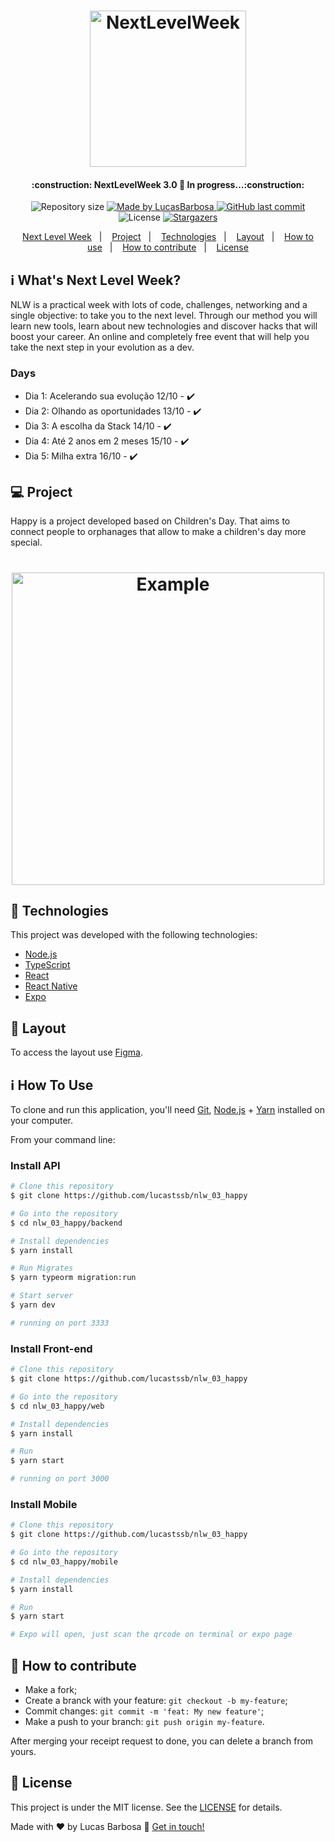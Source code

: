 <h1 align="center">
    <img alt="NextLevelWeek" title="#NextLevelWeek" src=".github/logo.svg" width="250px" />
</h1>

<h4 align="center"> 
	:construction: NextLevelWeek 3.0 🚀 In progress...:construction:
</h4>
<p align="center">	
  <img alt="Repository size" src="https://img.shields.io/github/repo-size/lucastssb/nlw_03_happy">
	
  <a href="https://www.linkedin.com/in/lucas-barbosa-60b56416b//">
    <img alt="Made by LucasBarbosa" src="https://img.shields.io/badge/made%20by-LucasBarbosa-%2304D361">
  </a>
  
  <a href="https://github.com/lucastssb/nlw_03_happy/commits/main">
    <img alt="GitHub last commit" src="https://img.shields.io/github/last-commit/lucastssb/nlw_03_happy">
  </a>

  <img alt="License" src="https://img.shields.io/badge/license-MIT-brightgreen">
   <a href="https://github.com/lucastssb/nlw_03_happy/stargazers">
    <img alt="Stargazers" src="https://img.shields.io/github/stars/lucastssb/nlw_03_happystyle=social">
  </a>
</p>
<!---<p align="center">
<a href="https://insomnia.rest/run/?label=NLW%203.0%20-%20Happy&uri=https%3A%2F%2Fraw.githubusercontent.com%2FDanielObara%2FNLW-3.0%2Fmaster%2Fbackend%2FInsomnia.json" target="_blank"><img src="https://insomnia.rest/images/run.svg" alt="Run in Insomnia"></a>
</p> -->
<p align="center">
  <a href="#-nlw">Next Level Week</a>&nbsp;&nbsp;&nbsp;|&nbsp;&nbsp;&nbsp;
  <a href="#-project">Project</a>&nbsp;&nbsp;&nbsp;|&nbsp;&nbsp;&nbsp;
  <a href="#rocket-Technologies">Technologies</a>&nbsp;&nbsp;&nbsp;|&nbsp;&nbsp;&nbsp;
  <a href="#-layout">Layout</a>&nbsp;&nbsp;&nbsp;|&nbsp;&nbsp;&nbsp;
  <a href="#-how-to-use">How to use</a>&nbsp;&nbsp;&nbsp;|&nbsp;&nbsp;&nbsp;
  <a href="#-how-to-contribute">How to contribute</a>&nbsp;&nbsp;&nbsp;|&nbsp;&nbsp;&nbsp;
  <a href="#memo-license">License</a>
</p>

## :information_source: What's Next Level Week?

NLW is a practical week with lots of code, challenges, networking and a single objective: to take you to the next level.
Through our method you will learn new tools, learn about new technologies and discover hacks that will boost your career.
An online and completely free event that will help you take the next step in your evolution as a dev.

### Days
- Dia 1: Acelerando sua evolução 12/10 - :heavy_check_mark:
- Dia 2: Olhando as oportunidades 13/10 - :heavy_check_mark:
- Dia 3: A escolha da Stack 14/10 - :heavy_check_mark:
- Dia 4: Até 2 anos em 2 meses 15/10 - :heavy_check_mark:
- Dia 5: Milha extra 16/10 - :heavy_check_mark:

## 💻 Project

Happy is a project developed based on Children's Day. 
That aims to connect people to orphanages that allow to make a children's day more special.

<h1 align="center">
    <img alt="Example" title="Example" src=".github/happy.svg" width="500px" />
</h1>


## :rocket: Technologies

This project was developed with the following technologies:

- [Node.js][nodejs]
- [TypeScript][typescript]
- [React][reactjs]
- [React Native][rn]
- [Expo][expo] 

## 🔖 Layout

To access the layout use [Figma](https://www.figma.com/file/mDEbnoojksG4w8sOxmudh3/Happy-Web/duplicate).

## :information_source: How To Use

To clone and run this application, you'll need [Git](https://git-scm.com), [Node.js][nodejs] + [Yarn][yarn] installed on your computer.

From your command line:

### Install API 

```bash
# Clone this repository
$ git clone https://github.com/lucastssb/nlw_03_happy

# Go into the repository
$ cd nlw_03_happy/backend

# Install dependencies
$ yarn install

# Run Migrates
$ yarn typeorm migration:run

# Start server
$ yarn dev

# running on port 3333
```

### Install Front-end 

```bash
# Clone this repository
$ git clone https://github.com/lucastssb/nlw_03_happy

# Go into the repository
$ cd nlw_03_happy/web

# Install dependencies
$ yarn install

# Run
$ yarn start

# running on port 3000
```



 ### Install Mobile 

```bash
# Clone this repository
$ git clone https://github.com/lucastssb/nlw_03_happy

# Go into the repository
$ cd nlw_03_happy/mobile

# Install dependencies
$ yarn install

# Run
$ yarn start

# Expo will open, just scan the qrcode on terminal or expo page

``` 

## 🤔 How to contribute

-  Make a fork;
-  Create a branck with your feature: `git checkout -b my-feature`;
-  Commit changes: `git commit -m 'feat: My new feature'`;
-  Make a push to your branch: `git push origin my-feature`.

After merging your receipt request to done, you can delete a branch from yours.

## :memo: License

This project is under the MIT license. See the [LICENSE](https://github.com/DanielObara/NLW-3.0/blob/master/LICENSE) for details.

Made with ♥ by Lucas Barbosa :wave: [Get in touch!](https://www.linkedin.com/in/lucas-barbosa-60b56416b/)

[nodejs]: https://nodejs.org/
[typescript]: https://www.typescriptlang.org/
[expo]: https://expo.io/
[reactjs]: https://reactjs.org
[rn]: https://facebook.github.io/react-native/
[yarn]: https://yarnpkg.com/
